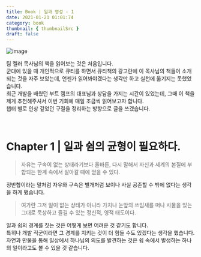 ```yaml
---
title: Book | 일과 영성 - 1
date: 2021-01-21 01:01:74
category: book
thumbnail: { thumbnailSrc }
draft: false
---
```


![image](https://user-images.githubusercontent.com/65898889/105205481-a8c38d80-5b88-11eb-95d8-e28d49247aa3.png)

팀 켈러 목사님의 책을 읽어보는 것은 처음입니다.<br>
군대에 있을 때 개인적으로 큐티를 하면서 큐티책의 광고란에 이 목사님의 책들이 소개되는 것을 자주 보았는데, 언젠가 읽어봐야겠다는 생각만 하고 실천에 옮기지는 못했었습니다. <br>
최근 개발을 배웠던 부트 캠프의 대표님과 상담을 가지는 시간이 있었는데, 그때 이 책을 제게 추천해주셔서 이번 기회에 매일 조금씩 읽어보고자 합니다.<br>
챕터 별로 인상 깊었던 구절을 정리하는 방향으로 글을 쓰겠습니다.

<br>

# Chapter 1 | 일과 쉼의 균형이 필요하다.

> 자유는 구속이 없는 상태라기보다 올바른, 다시 말해서 자신과 세계의 본질에 부합되는 한계 속에서 살아갈 때에 얻을 수 있다.

정반합이라는 말처럼 자유와 구속은 별개처럼 보이나 사실 공존할 수 밖에 없다는 생각을 하게 됐습니다. <br>

> 여가란 그저 일이 없는 상태가 아니라 가치나 눈앞의 쓰임새를 떠나 사물을 있는 그대로 묵상하고 즐길 수 있는 정신적, 영적 태도이다.

일과 쉼의 경계를 짓는 것은 어떻게 보면 어려운 것 같기도 합니다.<br>
특히나 개발 직군이라면 그 경계를 지키는 것이 더 힘들 수도 있겠다는 생각을 했습니다.<br>
자연과 만물을 통해 일상에서 하나님의 의도를 발견하는 것은 쉼 속에서 발생하는 하나의 일이라고도 볼 수 있을 것 같습니다.
